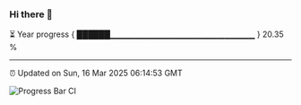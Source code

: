 ### Hi there 👋

⏳ Year progress { ██████▁▁▁▁▁▁▁▁▁▁▁▁▁▁▁▁▁▁▁▁▁▁▁▁ } 20.35 %

---

⏰ Updated on Sun, 16 Mar 2025 06:14:53 GMT

![Progress Bar CI](https://github.com/code-lakshay/GitHub-Actions-Demo/workflows/Progress%20Bar%20CI/badge.svg)
